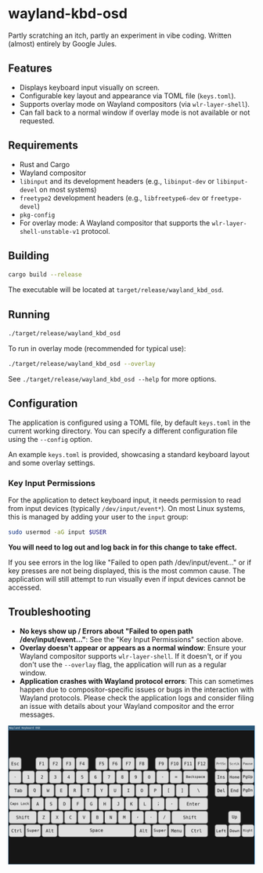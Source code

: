 # wayland-kbd-osd

Partly scratching an itch, partly an experiment in vibe coding. Written (almost) entirely by Google Jules.

## Features

* Displays keyboard input visually on screen.
* Configurable key layout and appearance via TOML file (`keys.toml`).
* Supports overlay mode on Wayland compositors (via `wlr-layer-shell`).
* Can fall back to a normal window if overlay mode is not available or not requested.

## Requirements

* Rust and Cargo
* Wayland compositor
* `libinput` and its development headers (e.g., `libinput-dev` or `libinput-devel` on most systems)
* `freetype2` development headers (e.g., `libfreetype6-dev` or `freetype-devel`)
* `pkg-config`
* For overlay mode: A Wayland compositor that supports the `wlr-layer-shell-unstable-v1` protocol.

## Building

```bash
cargo build --release
```
The executable will be located at `target/release/wayland_kbd_osd`.

## Running

```bash
./target/release/wayland_kbd_osd
```

To run in overlay mode (recommended for typical use):
```bash
./target/release/wayland_kbd_osd --overlay
```

See `./target/release/wayland_kbd_osd --help` for more options.

## Configuration

The application is configured using a TOML file, by default `keys.toml` in the current working directory.
You can specify a different configuration file using the `--config` option.

An example `keys.toml` is provided, showcasing a standard keyboard layout and some overlay settings.

### Key Input Permissions

For the application to detect keyboard input, it needs permission to read from input devices (typically `/dev/input/event*`). On most Linux systems, this is managed by adding your user to the `input` group:

```bash
sudo usermod -aG input $USER
```

**You will need to log out and log back in for this change to take effect.**

If you see errors in the log like "Failed to open path /dev/input/event..." or if key presses are not being displayed, this is the most common cause. The application will still attempt to run visually even if input devices cannot be accessed.

## Troubleshooting

*   **No keys show up / Errors about "Failed to open path /dev/input/event..."**:
    See the "Key Input Permissions" section above.
*   **Overlay doesn't appear or appears as a normal window**:
    Ensure your Wayland compositor supports `wlr-layer-shell`. If it doesn't, or if you don't use the `--overlay` flag, the application will run as a regular window.
*   **Application crashes with Wayland protocol errors**:
    This can sometimes happen due to compositor-specific issues or bugs in the interaction with Wayland protocols. Please check the application logs and consider filing an issue with details about your Wayland compositor and the error messages.

![screenshot](./screenshot.png)
